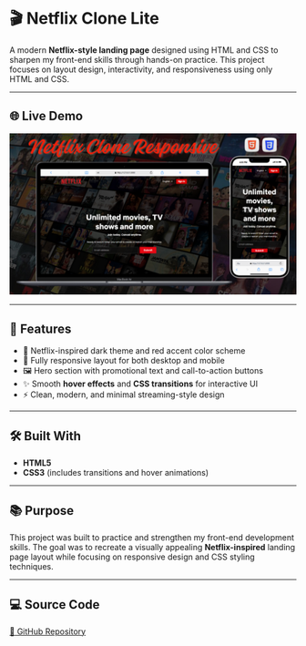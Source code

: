 # 🎬 Netflix Clone Lite

A modern **Netflix-style landing page** designed using HTML and CSS to sharpen my front-end skills through hands-on practice. This project focuses on layout design, interactivity, and responsiveness using only HTML and CSS.

---

## 🌐 Live Demo

[![Website Preview](assets/images/netflix.png)](https://nufail-01.github.io/Netflix-Clone-Lite/)

---

## 🚀 Features

- 🎨 Netflix-inspired dark theme and red accent color scheme  
- 📱 Fully responsive layout for both desktop and mobile  
- 🖼️ Hero section with promotional text and call-to-action buttons  
- ✨ Smooth **hover effects** and **CSS transitions** for interactive UI  
- ⚡ Clean, modern, and minimal streaming-style design

---

## 🛠️ Built With

- **HTML5**  
- **CSS3** (includes transitions and hover animations)

---

## 📚 Purpose

This project was built to practice and strengthen my front-end development skills. The goal was to recreate a visually appealing **Netflix-inspired** landing page layout while focusing on responsive design and CSS styling techniques.

---

## 💻 Source Code

[🔗 GitHub Repository](https://github.com/nufail-01/netflix-lite-project.git)
